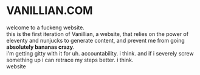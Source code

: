 # VANILLIAN.COM
welcome to a fuckeng website.<br>
this is the first iteration of Vanillian, a website, that relies on the power of eleventy and nunjucks to generate content, and prevent me from going **absolutely bananas crazy**.<br>
i'm getting gitty with it for uh. accountability. i think. and if i severely screw something up i can retrace my steps better. i think.<br>
website<br>

